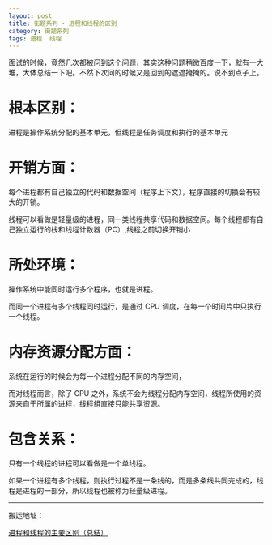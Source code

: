 ```yaml
---
layout: post
title: 街题系列 - 进程和线程的区别
category: 街题系列
tags: 进程  线程
---
```

<!-- * content -->
<!-- {:toc} -->

面试的时候，竟然几次都被问到这个问题，其实这种问题稍微百度一下，就有一大堆，大体总结一下吧。不然下次问的时候又是回到的遮遮掩掩的。说不到点子上。

# 根本区别：
  进程是操作系统分配的基本单元，但线程是任务调度和执行的基本单元
# 开销方面：
  每个进程都有自己独立的代码和数据空间（程序上下文），程序直接的切换会有较大的开销。

  线程可以看做是轻量级的进程，同一类线程共享代码和数据空间。每个线程都有自己独立运行的栈和线程计数器（PC）,线程之前切换开销小
# 所处环境：
  操作系统中能同时运行多个程序，也就是进程。

  而同一个进程有多个线程同时运行，是通过 CPU 调度，在每一个时间片中只执行一个线程。
# 内存资源分配方面：
  系统在运行的时候会为每一个进程分配不同的内存空间，

  而对线程而言，除了 CPU 之外，系统不会为线程分配内存空间，线程所使用的资源来自于所属的进程，线程组直接只能共享资源。
# 包含关系：
  只有一个线程的进程可以看做是一个单线程。

  如果一个进程有多个线程，则执行过程不是一条线的，而是多条线共同完成的，线程是进程的一部分，所以线程也被称为轻量级进程。




---
搬运地址：    
 
[进程和线程的主要区别（总结）](https://blog.csdn.net/kuangsonghan/article/details/80674777)  
